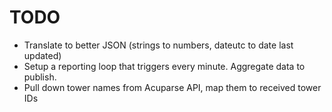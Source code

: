 # TODO
* Translate to better JSON (strings to numbers, dateutc to date last updated)
* Setup a reporting loop that triggers every minute. Aggregate data to publish.
* Pull down tower names from Acuparse API, map them to received tower IDs